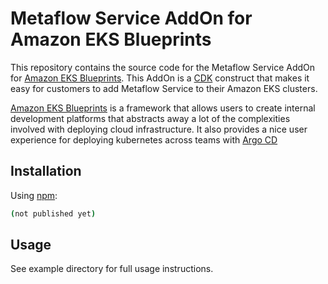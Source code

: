 # Metaflow Service AddOn for Amazon EKS Blueprints

This repository contains the source code for the Metaflow Service AddOn
for [Amazon EKS Blueprints](https://aws-quickstart.github.io/cdk-eks-blueprints/). This AddOn is
a [CDK](https://aws.amazon.com/cdk/) construct that makes it easy for customers to add Metaflow Service to their Amazon
EKS
clusters.

[Amazon EKS Blueprints](https://aws-quickstart.github.io/cdk-eks-blueprints/) is a framework that allows users to
create internal development platforms that abstracts away a lot of the complexities involved with deploying cloud
infrastructure. It also
provides a nice user experience for deploying kubernetes across teams
with [Argo CD](https://aws-quickstart.github.io/cdk-eks-blueprints/addons/argo-cd/)

## Installation

Using [npm](https://npmjs.org):

```bash
(not published yet)
```

## Usage

See example directory for full usage instructions.
